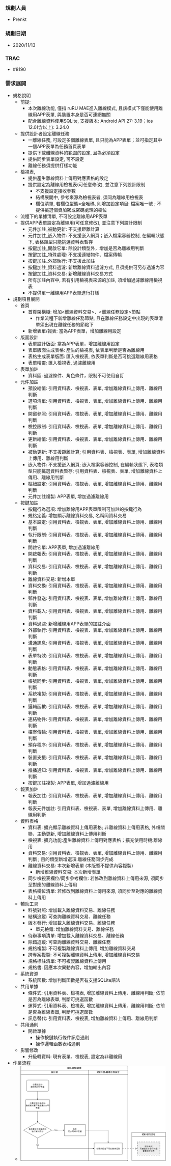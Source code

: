 ### <div id="user">規劃人員</div>
* Prenkt

### <div id="updatedate">規劃日期</div>
* 2020/11/13

### <div id="trac">TRAC</div>
* #8190

### <div id="requirement">需求展開</div>
* 規格說明
    * 前提:
        * 本次離線功能, 僅指 ruRU MAE進入離線模式, 且該模式下僅能使用離線用APP表單, 與裝置本身是否可連網無關
        * 配合離線資料使用SQLite, 支援版本: Android API 27: 3.19；ios 12.0(含以上): 3.24.0
    * 提供設計者設定離線任務
        * 一離線任務, 可設定多個離線表單, 且只能為APP表單；並可指定其中一個APP表單為任務首頁表單
        * 提供下載離線資料的範圍的設定, 且為必須設定
        * 提供同步表單設定, 可不設定
        * 離線任務須提供打樣功能
    * 檢視表,
        * 提供產生離線資料上傳用對應表格的設定
        * 提供設定為離線用檢視表(可任意修改), 並注意下列設計限制
            * 不支援設定接收參數
            * 結構展開中, 參考來源為檢視表者, 須同為離線用檢視表
            * 欄位清單, 若欄位型態=全唯碼, 則增加設定項目: 檔案唯一號 ; 不提供挑選個資加密或密碼處理的欄位
    * 流程下的單據清單, 不可設定離線用APP表單
    * 提供APP表單設定為離線用(可任意修改), 並注意下列設計限制
        * 元件加註_被動更新: 不支援距離計算
        * 元件加註_嵌入物件: 不支援嵌入網頁；嵌入檔案容器控制, 在編輯狀態下, 表格類型只能挑選資料表暫存
        * 按鍵加註_開啟它單: 除設計類型外，增加是否為離線用判斷
        * 按鍵加註_特殊處理: 不支援連結物件、檔案傳輸
        * 按鍵加註_外部執行: 不支援此加註
        * 按鍵加註_資料過濾: 新增離線資料過濾方式, 且須提供可另存過濾內容
        * 按鍵加註_資料交易: 新增離線資料交易方式
        * 所有加註內容中, 若有引用檢視表來源的加註, 須增加過濾離線用檢視表
        * 不提供單一離線用APP表單進行打樣
* 規劃項目展開
    * 首頁
        * 首頁架構樹: 增加<離線資料交易>、<離線任務設定>節點
            * 作業流程下新增離線任務節點, 且在離線任務設定中出現的表單清單須出現在離線任務的節點下
        * 新增表單/報表: 當為APP表單，增加離線用設定
    * 版面設計
        * 表單設計版面: 當為APP表單，增加離線用設定
        * 表單版面生成表格: 產生的檢視表, 依表單判斷是否為離線用
        * 表格生成表單版面: 匯入檢視表, 依表單判斷是否可挑選離線用表格
        * 表單精靈: 匯入檢視表, 過濾離線用
    * 表單加註
        * 資料區: 過濾條件、角色條件，限制不可使用自訂
    * 元件加註
        * 預設給值: 引用資料表、檢視表、表單, 增加離線資料上傳用、離線用判斷
        * 選項清單: 引用資料表、檢視表、表單, 增加離線資料上傳用、離線用判斷
        * 開窗參照: 引用資料表、檢視表、表單, 增加離線資料上傳用、離線用判斷
        * 檢控限制: 引用資料表、檢視表、表單, 增加離線資料上傳用、離線用判斷
        * 更新給值: 引用資料表、檢視表、表單, 增加離線資料上傳用、離線用判斷
        * 被動更新: 不支援距離計算; 引用資料表、檢視表、表單, 增加離線資料上傳用、離線用判斷
        * 嵌入物件: 不支援嵌入網頁; 嵌入檔案容器控制, 在編輯狀態下, 表格類型只能挑選資料表暫存; 引用資料表、檢視表、表單, 增加離線資料上傳用、離線用判斷
        * 樞紐設定: 引用資料表、檢視表、表單, 增加離線資料上傳用、離線用判斷
        * 元件加註複製: APP表單, 增加過濾離線用
    * 按鍵加註
        * 按鍵行為選項: 增加離線用APP表單限制可加註的按鍵行為
        * 規格定義: 增加顯示離線資料交易, 名稱同資料交易
        * 基本設定: 引用資料表、檢視表、表單, 增加離線資料上傳用、離線用判斷
        * 執行限制: 引用資料表、檢視表、表單, 增加離線資料上傳用、離線用判斷
        * 開啟它單: APP表單, 增加過濾離線用
        * 開啟報表: 引用資料表、檢視表、表單, 增加離線資料上傳用、離線用判斷
        * 資料交易: 引用資料表、檢視表、表單, 增加離線資料上傳用、離線用判斷
        * 離線資料交易: 新增本單
        * 資料交換: 引用資料表、檢視表、表單, 增加離線資料上傳用、離線用判斷
        * 郵件發送: 引用資料表、檢視表、表單, 增加離線資料上傳用、離線用判斷
        * 資料載入: 引用資料表、檢視表、表單, 增加離線資料上傳用、離線用判斷
        * 資料過濾: 新增離線用APP表單的加註介面
        * 外部執行: 引用資料表、檢視表、表單, 增加離線資料上傳用、離線用判斷
        * 溝通訊息: 引用資料表、檢視表、表單, 增加離線資料上傳用、離線用判斷
        * 表單特效: 引用資料表、檢視表、表單, 增加離線資料上傳用、離線用判斷
        * 動態表格: 引用資料表、檢視表、表單, 增加離線資料上傳用、離線用判斷
        * 帳號同步: 引用資料表、檢視表、表單, 增加離線資料上傳用、離線用判斷
        * 系統複製: 引用資料表、檢視表、表單, 增加離線資料上傳用、離線用判斷
        * 邏輯函數: 引用資料表、檢視表、表單, 增加離線資料上傳用、離線用判斷
        * 連結物件: 引用資料表、檢視表、表單, 增加離線資料上傳用、離線用判斷
        * 檔案傳輸: 引用資料表、檢視表、表單, 增加離線資料上傳用、離線用判斷
        * 預存程序: 引用資料表、檢視表、表單, 增加離線資料上傳用、離線用判斷
        * 裝置支援: 引用資料表、檢視表、表單, 增加離線資料上傳用、離線用判斷
        * 推播通知: 引用資料表、檢視表、表單, 增加離線資料上傳用、離線用判斷
        * 按鍵加註複製: APP表單, 增加過濾離線用
    * 報表加註
        * 報表加註: 引用資料表、檢視表、表單, 增加離線資料上傳用、離線用判斷
        * 報表元件加註: 引用資料表、檢視表、表單, 增加離線資料上傳用、離線用判斷
    * 資料表格
        * 資料表: 擴充顯示離線資料上傳用表格; 非離線資料上傳用表格, 外檔關聯、主動更新, 增加離線資料上傳用判斷
        * 檢視表: 擴充功能:產生離線資料上傳用對應表格；擴充使用時機:離線用
        * 資料交易: 引用資料表、檢視表、表單, 增加離線資料上傳用、離線用判斷 ; 目的類型新增選項:離線任務同步完成
        * 離線資料交易: 本次新增表單 (本版暫不提供內容複製)
            * 新增離線資料交易: 本次新增表單
        * 同步檢視表欄位/同步參考欄位: 若修改到離線資料上傳用來源, 須同步至對應的離線資料上傳用
        * 表格欄位清單: 若修改到離線資料上傳用來源, 須同步至對應的離線資料上傳用
    * 輔助工具
        * 料號對照: 增加載入離線資料交易、離線任務
        * 結構追蹤: 可查詢離線資料交易、離線任務
        * 版本發行: 增加載入離線資料交易、離線任務
            * 單元檢錯: 增加離線資料交易、離線任務
        * 待辦事項清單: 增加載入離線資料交易、離線任務
        * 除錯追蹤: 可查詢離線資料交易、離線任務
        * 規格複製: 不可複製離線資料上傳用, 增加離線資料交易
        * 跨專案複製: 不可複製離線資料上傳用, 增加離線資料交易
        * 規格標註清單: 不可複製離線資料上傳用
        * 規格書: 因應本次異動內容，增加輸出內容
    * 系統資源
        * 系統函數: 增加判斷函數是否有支援SQLite語法
    * 共用單據
        * 條件式: 引用資料表、檢視表, 增加離線資料上傳用、離線用判斷; 依前是否為離線表單, 判斷可挑選函數
        * 運算式: 引用資料表、檢視表, 增加離線資料上傳用、離線用判斷; 依前是否為離線表單, 判斷可挑選函數
        * 訊息替代: 引用資料表、檢視表, 增加離線資料上傳用、離線用判斷
    * 共用通則
        * 開啟單據
            * 操作按鍵執行條件訊息通則
            * 操作邏輯函數表格通則
    * 影響修改
        * 升級轉資料: 現有表單、檢視表, 設定為非離線用
* 作業流程
    * ![pic][image_MAEOffline]

<!-- 圖片 -->
[image_MAEOffline]:attachment/MAEOffline.png
